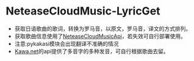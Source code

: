 # NeteaseCloudMusic-LyricGet
- 获取日语歌曲的歌词，转换为罗马音，以原文，罗马音，译文的方式排列。
- 获取歌曲信息使用了[NeteaseCloudMusicApi](https://github.com/Binaryify/NeteaseCloudMusicApi)，若失效可自行部署使用。
- 注意:pykakasi模块会出现翻译不准确的情况
- [Kawa.net](http://www.kawa.net/)的api提供了多音字的多种发音，可自行根据歌曲去留。
